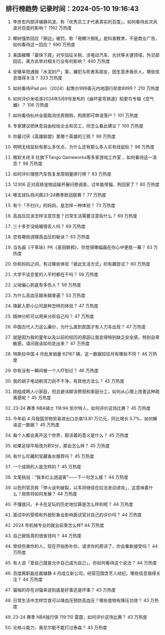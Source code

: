 
## 排行榜趋势 记录时间：2024-05-10 19:16:43
  
  1. 李彦宏内部评璩静风波，称「优秀员工才代表真实的百度」，如何看待此次风波对百度的影响？ 1192 万热度
    
  2. 椰树强势回应「擦边」被罚，称「用椰汁擦乳」是科普教育，不是商业广告，如何看待这一回应？ 690 万热度
    
  3. 美国被曝「最快下周」对华加征关税，涉电动汽车、光伏等关键领域，外交部回应，美方此举对相关行业有何影响？ 440 万热度
    
  4. 安徽阜阳通报「水泥封尸」案，嫌犯与死者系朋友，因生意矛盾杀人，哪些信息值得关注？ 323 万热度
    
  5. 如何看待iPad pro（2024）起售价999美元内地国行却卖8999？ 210 万热度
    
  6. 如何评价米哈游2024年5月9号发布的《崩坏星穹铁道》知更鸟专辑《空气蛹》？ 106 万热度
    
  7. 如何看待杭州全面取消住房限购，购房即可申请落户？ 101 万热度
    
  8. 专家建议把休息自由权给企业和员工，你怎么看此建议？ 100 万热度
    
  9. 你最讨厌《英雄联盟》里哪个英雄的三观？ 99 万热度
    
  10. 明明无线鼠标有那么多优点，为什么还有那么多人买有线鼠标？ 98 万热度
    
  11. 微软关闭 B 社旗下Tango Gameworks等多家游戏工作室  ，如何看待这一消息？ 98 万热度
    
  12. 如何评价理想汽车恢复发周销量排行榜？ 83 万热度
    
  13. 12306 正对高铁宠物运输开展问卷调查，过年能带猫、狗回家了？ 80 万热度
    
  14. 哪支球队将问鼎23-24赛季欧冠联赛？ 77 万热度
    
  15. 有个「不扫兴」的妈妈，是怎样一种体验？ 73 万热度
    
  16. 高血压应该怎样注意饮食？日常生活需要注意些什么？ 69 万热度
    
  17. 三十多岁没结婚很丢人吗？ 69 万热度
    
  18. 您有哪些调理高血压的秘诀？ 63 万热度
    
  19. 当名画《干草垛》PK《麦田群鸦》，你觉得哪幅画在你心中更胜一筹？ 63 万热度
    
  20. 你和妈妈之间，有过哪些体验「彼此生活方式」的有趣尝试？ 60 万热度
    
  21. 大学不谈恋爱的人平时都在干吗？ 59 万热度
    
  22. 父母偏心到底有多伤人？ 59 万热度
    
  23. 为什么高血压越来越普遍？ 53 万热度
    
  24. 降薪入职小公司是种怎样的体验？ 47 万热度
    
  25. 精神分析可以用来分析自己吗？ 47 万热度
    
  26. 中国古代人力这么廉价，为什么直到民国才有人力车出现？ 47 万热度
    
  27. 就是因为我的童年以及以前的经历的原因让我变得特别缺乏安全感，特别自卑敏感，请问我该如何走出来？ 47 万热度
    
  28. 特斯拉中国 4 月批发销量 62167 辆，这一数据较往月有哪些不同？ 46 万热度
    
  29. 你有没有一瞬间被一个人吓到过？ 46 万热度
    
  30. 我的胡子电动剃须刀刮不干净，有其他方法么？ 45 万热度
    
  31. 刚组成两人小家庭，但总避讳聊消费观和家庭分工，如何从心理上改善这种疏离感呢？ 45 万热度
    
  32. 23-24 赛季 NBA骑士 118:94 凯尔特人，如何评价这场比赛？ 45 万热度
    
  33. 今年前 4 月我国货物贸易进出口总值13.81 万亿元，同比增长 5.7%，如何解读这一数据？ 45 万热度
    
  34. 每个人都会离开这个世界，那活着的意义是什么？ 45 万热度
    
  35. 如果足球平局改为积0分，那会怎么样？ 45 万热度
    
  36. 有什么珍藏的宝藏香水推荐吗？ 45 万热度
    
  37. 一个成熟的人是怎样的？ 45 万热度
    
  38. 文笔挑战：“我本红尘逍遥客”——下一句怎么接？ 44 万热度
    
  39. 以色列官员称「停火谈判破裂，以军将继续在拉法发动进攻」，这意味着什么？局势将如何发展？ 44 万热度
    
  40. 不懂就问，卡卡在足坛的历史地位算是怎么样的呢？ 44 万热度
    
  41. 面试中的穿搭和外貌形象会影响面试官对自己的评价吗？ 44 万热度
    
  42. 2024 年机械专业的就业前景怎么样? 44 万热度
    
  43. 自己做饭真的很省钱吗？ 44 万热度
    
  44. 曾经伤害你的人，现在开始弥补你，请求你的原谅了，你会重新接受吗？ 44 万热度
    
  45. 有人说「爱自己就是允许自己成为自己」，你如何看待这个说法？ 44 万热度
    
  46. 百度离职副总裁璩静 4 月成立新公司，经营范围含艺人经纪，哪些信息值得关注？ 44 万热度
    
  47. 猫咖的存在对猫来说到底是好事还是坏事？ 43 万热度
    
  48. 日常生活中怎样饮食可以降血压预防高血压？哪些食物有降压功效？ 43 万热度
    
  49. 23-24 赛季 NBA独行侠 119:110 雷霆，如何评价这场比赛？ 43 万热度
    
  50. 论格斗能力，奥尼尔能不能打过泰森？ 43 万热度
    